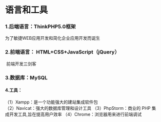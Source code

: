 语言和工具
===============

### 1.后端语言：ThinkPHP5.0框架

为了敏捷WEB应用开发和简化企业应用开发而诞生

### 2.前端语言：  HTML+CSS+JavaScript（jQuery）

​                            前端开发三剑客

### 3.数据库：MySQL

#### 4.工具：

（1）Xampp：是一个功能强大的建站集成软件包    
（2）Navicat：强大的数据库管理和设计工具
（3）PhpStorm：商业的 PHP 集成开发工具,旨在提高用户效率
（4）Chrome：浏览器用来进行前端调试